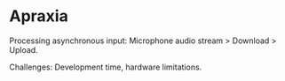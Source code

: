 # Apraxia


Processing asynchronous input: Microphone audio stream > Download > Upload.

Challenges: Development time, hardware limitations.

